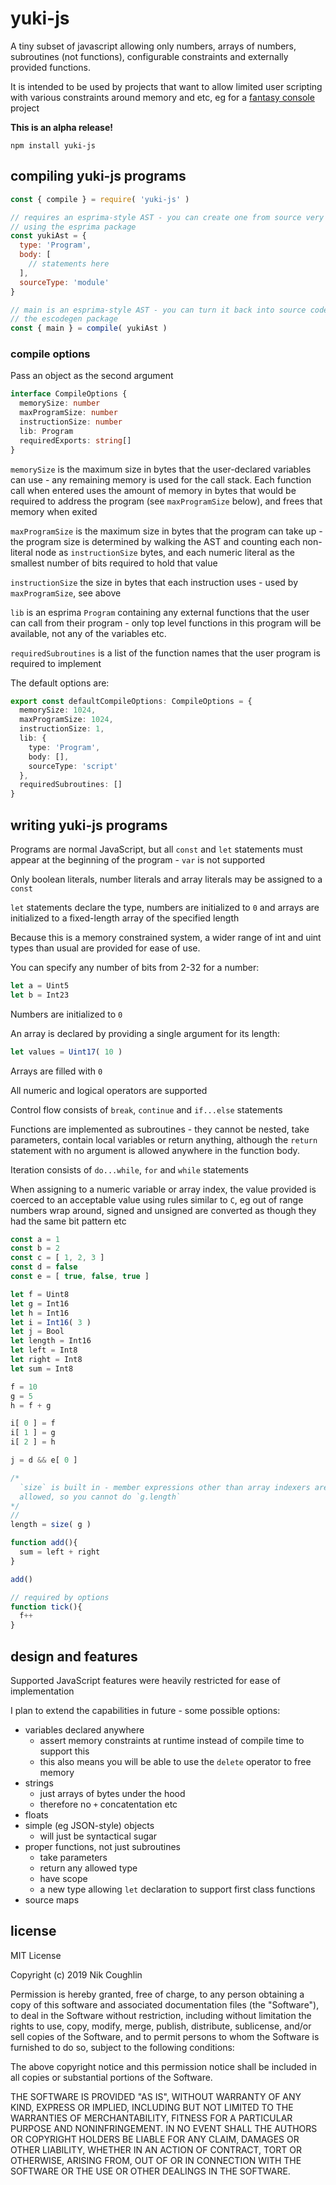 # yuki-js

A tiny subset of javascript allowing only numbers, arrays of numbers,
subroutines (not functions), configurable constraints and externally provided
functions.

It is intended to be used by projects that want to allow limited user scripting
with various constraints around memory and etc, eg for a
[fantasy console](https://itch.io/blog/5733/your-field-guide-to-fantasy-consoles)
project

**This is an alpha release!**

`npm install yuki-js`

## compiling yuki-js programs

```js
const { compile } = require( 'yuki-js' )

// requires an esprima-style AST - you can create one from source very easily
// using the esprima package
const yukiAst = {
  type: 'Program',
  body: [
    // statements here
  ],
  sourceType: 'module'
}

// main is an esprima-style AST - you can turn it back into source code using
// the escodegen package
const { main } = compile( yukiAst )
```

### compile options

Pass an object as the second argument

```ts
interface CompileOptions {
  memorySize: number
  maxProgramSize: number
  instructionSize: number
  lib: Program
  requiredExports: string[]
}
```

`memorySize` is the maximum size in bytes that the user-declared variables
can use - any remaining memory is used for the call stack. Each function call
when entered uses the amount of memory in bytes that would be required to
address the program (see `maxProgramSize` below), and frees that memory when
exited

`maxProgramSize` is the maximum size in bytes that the program can take up -
the program size is determined by walking the AST and counting each non-literal
node as `instructionSize` bytes, and each numeric literal as the smallest number
of bits required to hold that value

`instructionSize` the size in bytes that each instruction uses - used by
`maxProgramSize`, see above

`lib` is an esprima `Program` containing any external functions that the user
can call from their program - only top level functions in this program will
be available, not any of the variables etc.

`requiredSubroutines` is a list of the function names that the user program is
required to implement

The default options are:
```ts
export const defaultCompileOptions: CompileOptions = {
  memorySize: 1024,
  maxProgramSize: 1024,
  instructionSize: 1,
  lib: {
    type: 'Program',
    body: [],
    sourceType: 'script'
  },
  requiredSubroutines: []
}
```

## writing yuki-js programs

Programs are normal JavaScript, but all `const` and `let` statements must
appear at the beginning of the program - `var` is not supported

Only boolean literals, number literals and array literals may be assigned
to a `const`

`let` statements declare the type, numbers are initialized to `0` and arrays
are initialized to a fixed-length array of the specified length

Because this is a memory constrained system, a wider range of int and uint types
than usual are provided for ease of use.

You can specify any number of bits from 2-32 for a number:

```js
let a = Uint5
let b = Int23
```

Numbers are initialized to `0`

An array is declared by providing a single argument for its length:

```js
let values = Uint17( 10 )
```

Arrays are filled with `0`

All numeric and logical operators are supported

Control flow consists of `break`, `continue` and `if...else` statements

Functions are implemented as subroutines - they cannot be nested, take
parameters, contain local variables or return anything, although the `return`
statement with no argument is allowed anywhere in the function body.

Iteration consists of `do...while`, `for` and `while` statements

When assigning to a numeric variable or array index, the value provided is
coerced to an acceptable value using rules similar to `C`, eg out of range
numbers wrap around, signed and unsigned are converted as though they had the
same bit pattern etc

```js
const a = 1
const b = 2
const c = [ 1, 2, 3 ]
const d = false
const e = [ true, false, true ]

let f = Uint8
let g = Int16
let h = Int16
let i = Int16( 3 )
let j = Bool
let length = Int16
let left = Int8
let right = Int8
let sum = Int8

f = 10
g = 5
h = f + g

i[ 0 ] = f
i[ 1 ] = g
i[ 2 ] = h

j = d && e[ 0 ]

/*
  `size` is built in - member expressions other than array indexers are not
  allowed, so you cannot do `g.length`
*/
//
length = size( g )

function add(){
  sum = left + right
}

add()

// required by options
function tick(){
  f++
}
```

## design and features

Supported JavaScript features were heavily restricted for ease of implementation

I plan to extend the capabilities in future - some possible options:

- variables declared anywhere
  - assert memory constraints at runtime instead of compile time to support this
  - this also means you will be able to use the `delete` operator to free memory
- strings
  - just arrays of bytes under the hood
  - therefore no `+` concatentation etc
- floats
- simple (eg JSON-style) objects
  - will just be syntactical sugar
- proper functions, not just subroutines
  - take parameters
  - return any allowed type
  - have scope
  - a new type allowing `let` declaration to support first class functions
 - source maps

## license

MIT License

Copyright (c) 2019 Nik Coughlin

Permission is hereby granted, free of charge, to any person obtaining a copy
of this software and associated documentation files (the "Software"), to deal
in the Software without restriction, including without limitation the rights
to use, copy, modify, merge, publish, distribute, sublicense, and/or sell
copies of the Software, and to permit persons to whom the Software is
furnished to do so, subject to the following conditions:

The above copyright notice and this permission notice shall be included in all
copies or substantial portions of the Software.

THE SOFTWARE IS PROVIDED "AS IS", WITHOUT WARRANTY OF ANY KIND, EXPRESS OR
IMPLIED, INCLUDING BUT NOT LIMITED TO THE WARRANTIES OF MERCHANTABILITY,
FITNESS FOR A PARTICULAR PURPOSE AND NONINFRINGEMENT. IN NO EVENT SHALL THE
AUTHORS OR COPYRIGHT HOLDERS BE LIABLE FOR ANY CLAIM, DAMAGES OR OTHER
LIABILITY, WHETHER IN AN ACTION OF CONTRACT, TORT OR OTHERWISE, ARISING FROM,
OUT OF OR IN CONNECTION WITH THE SOFTWARE OR THE USE OR OTHER DEALINGS IN THE
SOFTWARE.
